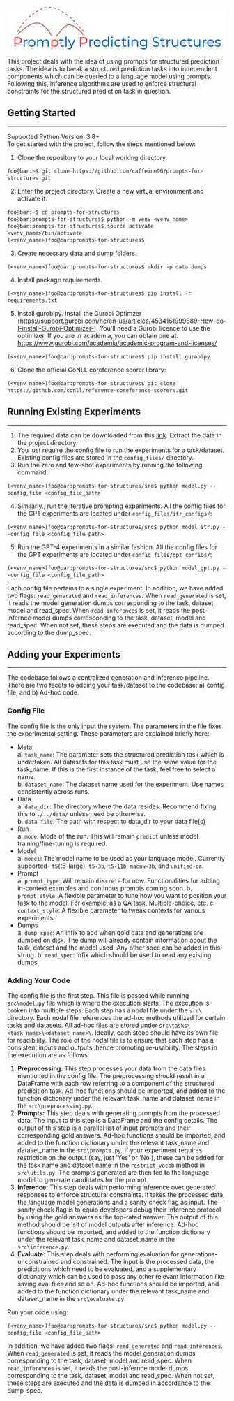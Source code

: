 ![Promptly Predicting Structures](https://github.com/utahnlp/prompts-for-structures/blob/dev_basline/logo.png)

This project deals with the idea of using prompts for structured prediction tasks. The idea is to break a structured prediction tasks into independent components which can be queried to a language model using prompts. Following this, inference algorithms are used to enforce structural constraints for the structured prediction task in question.

## Getting Started 
---
Supported Python Version: 3.8+<br>
To get started with the project, follow the steps mentioned below:
1. Clone the repository to your local working directory.
  ```console
  foo@bar:~$ git clone https://github.com/caffeine96/prompts-for-structures.git
  ```
2. Enter the project directory. Create a new virtual environment and activate it.
  ```console
  foo@bar:~$ cd prompts-for-structures
  foo@bar:prompts-for-structures$ python -m venv <venv_name>
  foo@bar:prompts-for-structures$ source activate <venv_name>/bin/activate
  (<venv_name>)foo@bar:prompts-for-structures$
  ```
3. Create necessary data and dump folders.
  ```console
  (<venv_name>)foo@bar:prompts-for-structures$ mkdir -p data dumps
  ```
4. Install package requirements.
  ```console
  (<venv_name>)foo@bar:prompts-for-structures$ pip install -r requirements.txt
  ```
5. Install gurobipy. Install the Gurobi Optimzer (https://support.gurobi.com/hc/en-us/articles/4534161999889-How-do-I-install-Gurobi-Optimizer-). You'll need a Gurobi licence to use the optimizer. If you are in academia, you can obtain one at: https://www.gurobi.com/academia/academic-program-and-licenses/
  ```console
  (<venv_name>)foo@bar:prompts-for-structures$ pip install gurobipy
  ```
6. Clone the official CoNLL coreference scorer library:
  ```console
  (<venv_name>)foo@bar:prompts-for-structures$ git clone https://github.com/conll/reference-coreference-scorers.git
  ```
 
## Running Existing Experiments
---
1. The required data can be downloaded from this [link](https://drive.google.com/file/d/1-xF1UFClkNdQti0bnKoKPQDyL3OOn1tH/view?usp=sharing). Extract the data in the project directory.
2. You just require the config file to run the experiments for a task/dataset. Existing config files are stored in the `config_files/` directory.
3. Run the zero and few-shot experiments by running the following command:
  ``` console
  (<venv_name>)foo@bar:prompts-for-structures/src$ python model.py --config_file <config_file_path>
  ```
4. Similarly., run the iterative prompting experiments. All the config files for the GPT experiments are located under `config_files/itr_configs/`:
  ``` console
  (<venv_name>)foo@bar:prompts-for-structures/src$ python model_itr.py --config_file <config_file_path>
  ```
5. Run the GPT-4 experiments in a similar fashion. All the config files for the GPT experiments are located under `config_files/gpt_configs/`:
  ``` console
  (<venv_name>)foo@bar:prompts-for-structures/src$ python model_gpt.py --config_file <config_file_path>
  ```

Each config file pertains to a single experiment. In addition, we have added two flags: `read_generated` and `read_inferences`. When `read_generated` is set, it reads the model generation dumps corresponding to the task, dataset, model and read_spec. When `read_inferences` is set, it reads the post-infernce model dumps corresponding to the task, dataset, model and read_spec. When not set, these steps are executed and the data is dumped according to the dump_spec.




## Adding your Experiments
---
The codebase follows a centralized generation and inference pipeline. There are two facets to adding your task/dataset to the codebase: a) config file, and b) Ad-hoc code.
### Config File
The config file is the only input the system. The parameters in the file fixes the experimental setting. These parameters are explained briefly here:
- Meta<br>
  a. `task_name`: The parameter sets the structured prediction task which is undertaken. All datasets for this task must use the same value for the   task_name. If this is the first instance of the task, feel free to select a name.<br>
  b. `dataset_name`: The dataset name used for the experiment. Use names consistently across runs.
- Data<br>
  a. `data_dir`: The directory where the data resides. Recommend fixing this to `./../data/` unless need be otherwise.<br>
  b. `data_file`: The path with respect to data_dir to your data file(s)
- Run<br>
  a. `mode`: Mode of the run. This will remain `predict` unless model training/fine-tuning is required.
- Model<br>
  a. `model`: The model name to be used as your language model. Currently supported- `t5`(t5-large), `t5-3b`, `t5-11b`, `macaw-3b`, and `unified-qa`.
- Prompt <br>
  a. `prompt_type`: Will remain `discrete` for now. Functionalities for adding in-context examples and continous prompts coming soon.
  b. `prompt_style`: A flexible parameter to tune how you want to position your task to the model. For example, as a QA task, Multiple-choice, etc.
  c. `context_style`: A flexible parameter to tweak contexts for various experiments.
- Dumps <br>
  a. `dump_spec`: An infix to add when gold data and generations are dumped on disk. The dump will already contain information about the task, dataset and the model used. Any other spec can be added in this string.
  b. `read_spec`: Infix which should be used to read any existing dumps

### Adding Your Code
The config file is the first step. This file is passed while running `src\model.py` file which is where the execution starts. The execution is broken into multiple steps. Each step has a nodal file under the `src\` directory. Each nodal file references the ad-hoc methods utilized for certain tasks and datasets. All ad-hoc files are stored under `src\tasks\<task_name>\<dataset_name>\`. Ideally, each steop should have its own file for readibility. The role of the nodal file is to ensure that each step has a consistent inputs and outputs, hence promoting re-usability. The steps in the execution are as follows:
1. **Preprocessing:** This step processes your data from the data files mentioned in the config file. The preprocessing should result in a DataFrame with each row referring to a component of the structured predicition task. Ad-hoc functions should be imported, and added to the function dictionary under the relevant task_name and dataset_name in the `src\preprocessing.py`.
2. **Prompts:** This step deals with generating prompts from the processed data. The input to this step is a DataFrame and the config details. The output of this step is a parallel list of input prompts and their corresponding gold answers. Ad-hoc functions should be imported, and added to the function dictionary under the relevant task_name and dataset_name in the `src\prompts.py`. If your experiment requires restriction on the output (say, just 'Yes' or 'No'), these can be added for the task name and dataset name in the `restrict_vocab` method in `src\utils.py`. The prompts generated are then fed to the language model to generate candidates for the prompt.
3. **Inference:** This step deals with performing inference over generated responses to enforce structural constraints. It takes the processed data, the language model generations and a sanity check flag as input. The sanity check flag is to equip developers debug their inference protocol by using the gold answers as the top-rated answer. The output of this method should be lsit of model outputs after inference. Ad-hoc functions should be imported, and added to the function dictionary under the relevant task_name and dataset_name in the `src\inference.py`.
4. **Evaluate:** This step deals with performing evaluation for generations- unconstrained and constrained. The input is the processed data, the predicitions which need to be evaluated, and a supplementary dictionary which can be used to pass any other relevant information like saving eval files and so on. Ad-hoc functions should be imported, and added to the function dictionary under the relevant task_name and dataset_name in the `src\evaluate.py`.

Run your code using: 
```console 
(<venv_name>)foo@bar:prompts-for-structures/src$ python model.py --config_file <config_file_path> 
```
In addition, we have added two flags: `read_generated` and `read_inferences`. When `read_generated` is set, it reads the model generation dumps corresponding to the task, dataset, model and read_spec. When `read_inferences` is set, it reads the post-infernce model dumps corresponding to the task, dataset, model and read_spec. When not set, these steps are executed and the data is dumped in accordance to the dump_spec.
